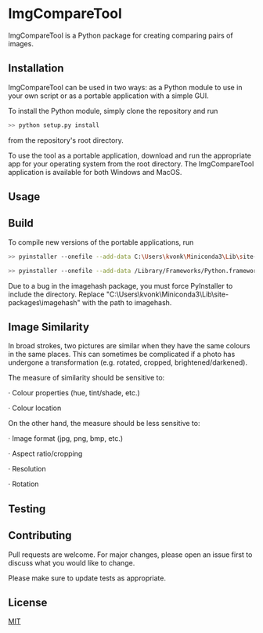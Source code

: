 # ImgCompareTool

ImgCompareTool is a Python package for creating comparing pairs of images.

## Installation

ImgCompareTool can be used in two ways: as a Python module to use in your own script or as a portable application with a simple GUI.

To install the Python module, simply clone the repository and run

```bash
>> python setup.py install
```

from the repository's root directory.

To use the tool as a portable application, download and run the appropriate app for your operating system from the root directory. The ImgCompareTool application is available for both Windows and MacOS.

## Usage



## Build

To compile new versions of the portable applications, run

```bash
>> pyinstaller --onefile --add-data C:\Users\kvonk\Miniconda3\Lib\site-packages\imagehash;imagehash --clean --noconsole --noconfirm --name ImgCompareTool ui.py
```

```bash
>> pyinstaller --onefile --add-data /Library/Frameworks/Python.framework/Versions/3.8/lib/python3.8/site-packages/imagehash:imagehash --add-data /Library/Frameworks/Python.framework/Versions/3.8/lib/tcl8.6:tcl --add-data /Library/Frameworks/Python.framework/Versions/3.8/lib/tk8.6:tk --clean --noconsole --noconfirm --name ImgCompareTool ui.py
```

Due to a bug in the imagehash package, you must force PyInstaller to include the directory. Replace "C:\Users\kvonk\Miniconda3\Lib\site-packages\imagehash" with the path to imagehash.

## Image Similarity

In broad strokes, two pictures are similar when they have the same colours in the same places. This can sometimes be complicated if a photo has undergone a transformation (e.g. rotated, cropped, brightened/darkened).

The measure of similarity should be sensitive to:

·     Colour properties (hue, tint/shade, etc.)

·     Colour location

On the other hand, the measure should be less sensitive to:

·     Image format (jpg, png, bmp, etc.)

·     Aspect ratio/cropping

·     Resolution

·     Rotation

## Testing



## Contributing

Pull requests are welcome. For major changes, please open an issue first to discuss what you would like to change.

Please make sure to update tests as appropriate.

## License
[MIT](LICENSE)